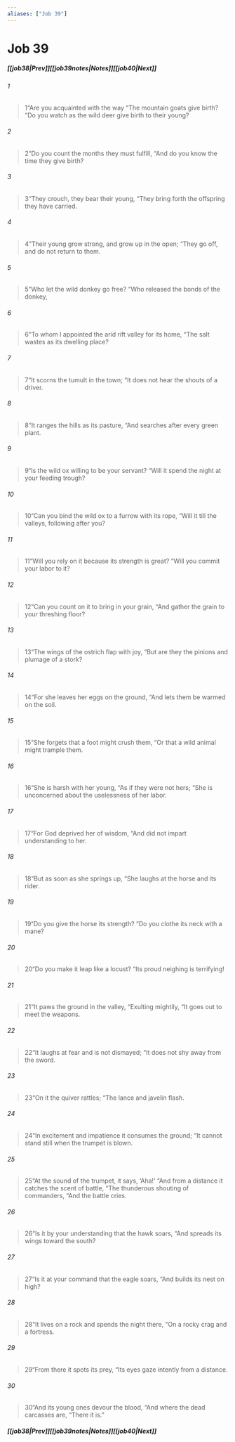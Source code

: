 ```yaml
---
aliases: ["Job 39"]
---
```

# Job 39
##### <span class=arrow-left></span>[[job38|Prev]]<span class=navigation-separator></span>[[job39notes|Notes]]<span class=navigation-separator></span>[[job40|Next]]<span class=arrow-right></span>
###### 1
><span class=verse-first-poetry>1</span><span class=poetry-quote-double>“</span>Are you acquainted with the way
><span class=poetry-quote-double>“</span>The mountain goats give birth?
><span class=poetry-quote-double>“</span>Do you watch as the wild deer give birth to their young?
###### 2
><span class=verse-body-poetry>2</span><span class=poetry-quote-double>“</span>Do you count the months they must fulfill,
><span class=poetry-quote-double>“</span>And do you know the time they give birth?
###### 3
><span class=verse-body-poetry>3</span><span class=poetry-quote-double>“</span>They crouch, they bear their young,
><span class=poetry-quote-double>“</span>They bring forth the offspring they have carried.
###### 4
><span class=verse-body-poetry>4</span><span class=poetry-quote-double>“</span>Their young grow strong, and grow up in the open;
><span class=poetry-quote-double>“</span>They go off, and do not return to them.
<div class=paragraph-break></div>

###### 5
><span class=verse-first-poetry>5</span><span class=poetry-quote-double>“</span>Who let the wild donkey go free?
><span class=poetry-quote-double>“</span>Who released the bonds of the donkey,
###### 6
><span class=verse-body-poetry>6</span><span class=poetry-quote-double>“</span>To whom I appointed the arid rift valley for its home,
><span class=poetry-quote-double>“</span>The salt wastes as its dwelling place?
###### 7
><span class=verse-body-poetry>7</span><span class=poetry-quote-double>“</span>It scorns the tumult in the town;
><span class=poetry-quote-double>“</span>It does not hear the shouts of a driver.
###### 8
><span class=verse-body-poetry>8</span><span class=poetry-quote-double>“</span>It ranges the hills as its pasture,
><span class=poetry-quote-double>“</span>And searches after every green plant.
###### 9
><span class=verse-body-poetry>9</span><span class=poetry-quote-double>“</span>Is the wild ox willing to be your servant?
><span class=poetry-quote-double>“</span>Will it spend the night at your feeding trough?
###### 10
><span class=verse-body-poetry>10</span><span class=poetry-quote-double>“</span>Can you bind the wild ox to a furrow with its rope,
><span class=poetry-quote-double>“</span>Will it till the valleys, following after you?
###### 11
><span class=verse-body-poetry>11</span><span class=poetry-quote-double>“</span>Will you rely on it because its strength is great?
><span class=poetry-quote-double>“</span>Will you commit your labor to it?
###### 12
><span class=verse-body-poetry>12</span><span class=poetry-quote-double>“</span>Can you count on it to bring in your grain,
><span class=poetry-quote-double>“</span>And gather the grain to your threshing floor?
<div class=paragraph-break></div>

###### 13
><span class=verse-first-poetry>13</span><span class=poetry-quote-double>“</span>The wings of the ostrich flap with joy,
><span class=poetry-quote-double>“</span>But are they the pinions and plumage of a stork?
###### 14
><span class=verse-body-poetry>14</span><span class=poetry-quote-double>“</span>For she leaves her eggs on the ground,
><span class=poetry-quote-double>“</span>And lets them be warmed on the soil.
###### 15
><span class=verse-body-poetry>15</span><span class=poetry-quote-double>“</span>She forgets that a foot might crush them,
><span class=poetry-quote-double>“</span>Or that a wild animal might trample them.
###### 16
><span class=verse-body-poetry>16</span><span class=poetry-quote-double>“</span>She is harsh with her young,
><span class=poetry-quote-double>“</span>As if they were not hers;
><span class=poetry-quote-double>“</span>She is unconcerned about the uselessness of her labor.
###### 17
><span class=verse-body-poetry>17</span><span class=poetry-quote-double>“</span>For God deprived her of wisdom,
><span class=poetry-quote-double>“</span>And did not impart understanding to her.
###### 18
><span class=verse-body-poetry>18</span><span class=poetry-quote-double>“</span>But as soon as she springs up,
><span class=poetry-quote-double>“</span>She laughs at the horse and its rider.
<div class=paragraph-break></div>

###### 19
><span class=verse-first-poetry>19</span><span class=poetry-quote-double>“</span>Do you give the horse its strength?
><span class=poetry-quote-double>“</span>Do you clothe its neck with a mane?
###### 20
><span class=verse-body-poetry>20</span><span class=poetry-quote-double>“</span>Do you make it leap like a locust?
><span class=poetry-quote-double>“</span>Its proud neighing is terrifying!
###### 21
><span class=verse-body-poetry>21</span><span class=poetry-quote-double>“</span>It paws the ground in the valley,
><span class=poetry-quote-double>“</span>Exulting mightily,
><span class=poetry-quote-double>“</span>It goes out to meet the weapons.
###### 22
><span class=verse-body-poetry>22</span><span class=poetry-quote-double>“</span>It laughs at fear and is not dismayed;
><span class=poetry-quote-double>“</span>It does not shy away from the sword.
###### 23
><span class=verse-body-poetry>23</span><span class=poetry-quote-double>“</span>On it the quiver rattles;
><span class=poetry-quote-double>“</span>The lance and javelin flash.
###### 24
><span class=verse-body-poetry>24</span><span class=poetry-quote-double>“</span>In excitement and impatience it consumes the ground;
><span class=poetry-quote-double>“</span>It cannot stand still when the trumpet is blown.
###### 25
><span class=verse-body-poetry>25</span><span class=poetry-quote-double>“</span>At the sound of the trumpet, it says, ‘Aha!’
><span class=poetry-quote-double>“</span>And from a distance it catches the scent of battle,
><span class=poetry-quote-double>“</span>The thunderous shouting of commanders,
><span class=poetry-quote-double>“</span>And the battle cries.
<div class=paragraph-break></div>

###### 26
><span class=verse-first-poetry>26</span><span class=poetry-quote-double>“</span>Is it by your understanding that the hawk soars,
><span class=poetry-quote-double>“</span>And spreads its wings toward the south?
###### 27
><span class=verse-body-poetry>27</span><span class=poetry-quote-double>“</span>Is it at your command that the eagle soars,
><span class=poetry-quote-double>“</span>And builds its nest on high?
###### 28
><span class=verse-body-poetry>28</span><span class=poetry-quote-double>“</span>It lives on a rock and spends the night there,
><span class=poetry-quote-double>“</span>On a rocky crag and a fortress.
###### 29
><span class=verse-body-poetry>29</span><span class=poetry-quote-double>“</span>From there it spots its prey,
><span class=poetry-quote-double>“</span>Its eyes gaze intently from a distance.
###### 30
><span class=verse-body-poetry>30</span><span class=poetry-quote-double>“</span>And its young ones devour the blood,
><span class=poetry-quote-double>“</span>And where the dead carcasses are,
><span class=poetry-quote-double>“</span>There it is.”
##### <span class=arrow-left></span>[[job38|Prev]]<span class=navigation-separator></span>[[job39notes|Notes]]<span class=navigation-separator></span>[[job40|Next]]<span class=arrow-right></span>